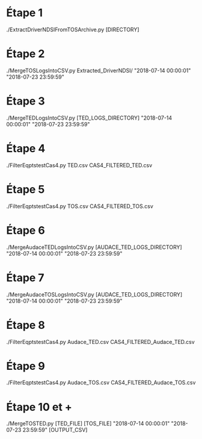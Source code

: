 # Étape 1

./ExtractDriverNDSIFromTOSArchive.py [DIRECTORY]

# Étape 2

./MergeTOSLogsIntoCSV.py Extracted_DriverNDSI/ "2018-07-14 00:00:01" "2018-07-23 23:59:59"

# Étape 3

./MergeTEDLogsIntoCSV.py [TED_LOGS_DIRECTORY] "2018-07-14 00:00:01" "2018-07-23 23:59:59"

# Étape 4

./FilterEqptstestCas4.py TED.csv CAS4_FILTERED_TED.csv

# Étape 5

./FilterEqptstestCas4.py TOS.csv CAS4_FILTERED_TOS.csv

# Étape 6

./MergeAudaceTEDLogsIntoCSV.py [AUDACE_TED_LOGS_DIRECTORY] "2018-07-14 00:00:01" "2018-07-23 23:59:59"

# Étape 7

./MergeAudaceTOSLogsIntoCSV.py [AUDACE_TED_LOGS_DIRECTORY] "2018-07-14 00:00:01" "2018-07-23 23:59:59"

# Étape 8

./FilterEqptstestCas4.py Audace_TED.csv CAS4_FILTERED_Audace_TED.csv

# Étape 9

./FilterEqptstestCas4.py Audace_TOS.csv CAS4_FILTERED_Audace_TOS.csv

# Étape 10 et +

./MergeTOSTED.py [TED_FILE] [TOS_FILE] "2018-07-14 00:00:01" "2018-07-23 23:59:59" [OUTPUT_CSV]
